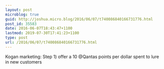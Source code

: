 ```yaml
---
layout: post
microblog: true
guid: http://joshua.micro.blog/2016/06/07/t740086840166731776.html
post_id: 35583
date: 2016-06-07T18:43:47+1100
lastmod: 2019-07-30T17:41:23+1100
type: post
url: /2016/06/07/t740086840166731776.html
---
```

Kogan marketing: Step 1) offer a 10 @Qantas points per dollar spent to lure in new customers
